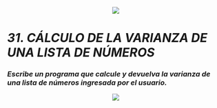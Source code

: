 <p align="center">
  <img src="https://github.com/emilianod98/PythonChallenges-LowLevel/blob/main/src/Learn-python.png">
</p>


# ***31. CÁLCULO DE LA VARIANZA DE UNA LISTA DE NÚMEROS***

### *Escribe un programa que calcule y devuelva la varianza de una lista de números ingresada por el usuario.*

<p align="center">
  <img src="https://github.com/emilianod98/PythonChallenges-LowLevel/blob/main/src/monkey.png">
</p>